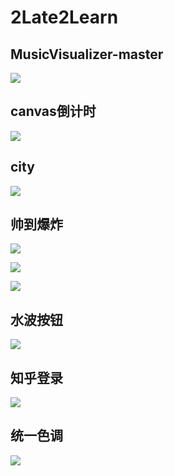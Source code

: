 # 2Late2Learn

## MusicVisualizer-master

![](http://oh3pw68gg.bkt.clouddn.com/music.gif)

## canvas倒计时
![](http://oh3pw68gg.bkt.clouddn.com/count.gif)

## city
![](http://oh3pw68gg.bkt.clouddn.com/city.gif)

## 帅到爆炸
![](http://oh3pw68gg.bkt.clouddn.com/newCoolOne.gif)

![](http://oh3pw68gg.bkt.clouddn.com/newCoolTwo.gif)

![](http://oh3pw68gg.bkt.clouddn.com/newCoolFour.gif)

## 水波按钮
![](http://oh3pw68gg.bkt.clouddn.com/waterBtn.gif)

## 知乎登录
![](http://oh3pw68gg.bkt.clouddn.com/newCoolThree.gif)

## 统一色调
![](http://oh3pw68gg.bkt.clouddn.com/unionColor.gif)
